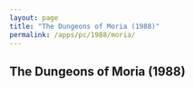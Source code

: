 ```yaml
---
layout: page
title: "The Dungeons of Moria (1988)"
permalink: /apps/pc/1988/moria/
---
```


The Dungeons of Moria (1988)
---

